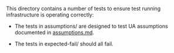 This directory contains a number of tests to ensure test running
infrastructure is operating correctly:

 * The tests in assumptions/ are designed to test UA assumptions
   documented in [assumptions.md](/docs/_writing-tests/assumptions.md).

 * The tests in expected-fail/ should all fail.
